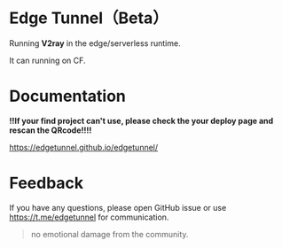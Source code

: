 # Edge Tunnel（Beta）

Running **V2ray** in the edge/serverless runtime.

It can running on CF.

# Documentation

**!!If your find project can't use, please check the your deploy page and rescan the QRcode!!!!**

https://edgetunnel.github.io/edgetunnel/

# Feedback

If you have any questions, please open GitHub issue or use https://t.me/edgetunnel for communication.

> no emotional damage from the community.
